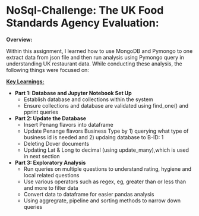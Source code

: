 # NoSql-Challenge: The UK Food Standards Agency Evaluation:

**Overview:**

Within this assignment, I learned how to use MongoDB and Pymongo to one extract data from json file and then run analysis using Pymongo query in understanding UK restaurant data. While conducting these analysis, the following things were focused on:

**<ins> Key Learnings: </ins>**
* **Part 1: Database and Jupyter Notebook Set Up**
  * Establish database and collections within the system
  * Ensure collections and database are validated using find_one() and pprint queries
* **Part 2: Update the Database**
  *  Insert Penang flavors into dataframe
  * Update Penange flavors Business Type by 1) querying what type of business id is needed and 2) updaing database to B-ID: 1
  * Deleting Dover documents
  * Updating Lat & Long to decimal (using update_many),which is used in next section
* **Part 3: Exploratory Analysis**
  * Run queries on multiple questions to understand rating, hygiene and local related questions
  * Use various operators such as regex, eg, greater than or less than and more to filter data
  * Convert data to dataframe for easier pandas analysis
  * Using aggregrate, pipeline and sorting methods to narrow down queries 
